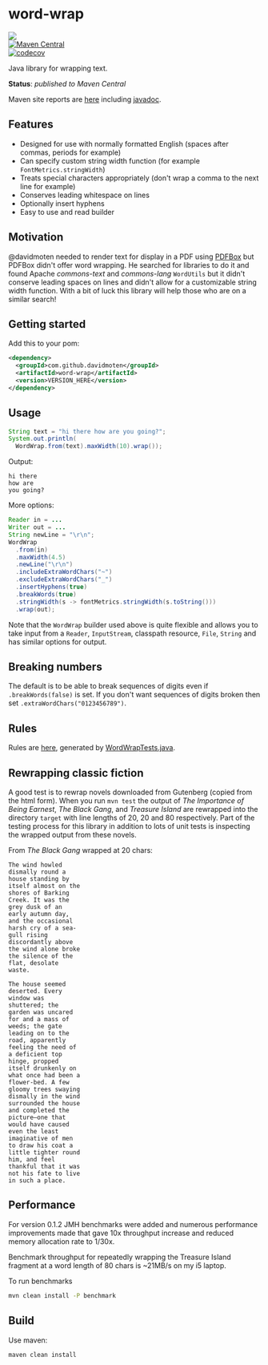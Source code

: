 # word-wrap
<a href="https://github.com/davidmoten/word-wrap/actions/workflows/ci.yml"><img src="https://github.com/davidmoten/word-wrap/actions/workflows/ci.yml/badge.svg"/></a><br/>
[![Maven Central](https://maven-badges.herokuapp.com/maven-central/com.github.davidmoten/word-wrap/badge.svg?style=flat)](https://maven-badges.herokuapp.com/maven-central/com.github.davidmoten/word-wrap)<br/>
[![codecov](https://codecov.io/gh/davidmoten/word-wrap/branch/master/graph/badge.svg)](https://codecov.io/gh/davidmoten/word-wrap)

Java library for wrapping text.

**Status**: *published to Maven Central*

Maven site reports are [here](https://davidmoten.github.io/word-wrap) including [javadoc](https://davidmoten.github.io/word-wrap/apidocs/index.html).

## Features
* Designed for use with normally formatted English (spaces after commas, periods for example)
* Can specify custom string width function (for example `FontMetrics.stringWidth`)
* Treats special characters appropriately (don't wrap a comma to the next line for example)
* Conserves leading whitespace on lines
* Optionally insert hyphens
* Easy to use and read builder

## Motivation
@davidmoten needed to render text for display in a PDF using [PDFBox](https://pdfbox.apache.org/) but PDFBox didn't offer word wrapping. He searched for libraries to do it and found Apache *commons-text* and *commons-lang* `WordUtils` but it didn't conserve leading spaces on lines and didn't allow for a customizable string width function. With a bit of luck this library will help those who are on a similar search!

## Getting started
Add this to your pom:

```xml
<dependency>
  <groupId>com.github.davidmoten</groupId>
  <artifactId>word-wrap</artifactId>
  <version>VERSION_HERE</version>
</dependency>
```

## Usage
```java
String text = "hi there how are you going?";
System.out.println(
  WordWrap.from(text).maxWidth(10).wrap());
```
Output:
```
hi there
how are
you going?
```
More options:

```java
Reader in = ...
Writer out = ...
String newLine = "\r\n";
WordWrap
  .from(in)
  .maxWidth(4.5)
  .newLine("\r\n")
  .includeExtraWordChars("~")
  .excludeExtraWordChars("_")
  .insertHyphens(true)
  .breakWords(true)
  .stringWidth(s -> fontMetrics.stringWidth(s.toString()))
  .wrap(out);
```

Note that the `WordWrap` builder used above is quite flexible and allows you to take input from a `Reader`, `InputStream`, classpath resource, `File`, `String` and has similar options for output.

## Breaking numbers
The default is to be able to break sequences of digits even if `.breakWords(false)` is set. If you don't want sequences of digits broken then set `.extraWordChars("0123456789")`.

## Rules
Rules are [here](https://github.com/davidmoten/word-wrap/blob/master/src/docs/rules.md), generated by [WordWrapTests.java](https://github.com/davidmoten/word-wrap/blob/master/src/test/java/org/davidmoten/text/utils/WordWrapTest.java).

## Rewrapping classic fiction
A good test is to rewrap novels downloaded from Gutenberg (copied from the html form). When you run `mvn test` the output of *The Importance of Being Earnest*, *The Black Gang*, and *Treasure Island* are rewrapped into the directory `target` with line lengths of 20, 20 and 80 respectively. Part of the testing process for this library in addition to lots of unit tests is inspecting the wrapped output from these novels.

From *The Black Gang* wrapped at 20 chars:

```
The wind howled
dismally round a
house standing by
itself almost on the
shores of Barking
Creek. It was the
grey dusk of an
early autumn day,
and the occasional
harsh cry of a sea-
gull rising
discordantly above
the wind alone broke
the silence of the
flat, desolate
waste.

The house seemed
deserted. Every
window was
shuttered; the
garden was uncared
for and a mass of
weeds; the gate
leading on to the
road, apparently
feeling the need of
a deficient top
hinge, propped
itself drunkenly on
what once had been a
flower-bed. A few
gloomy trees swaying
dismally in the wind
surrounded the house
and completed the
picture—one that
would have caused
even the least
imaginative of men
to draw his coat a
little tighter round
him, and feel
thankful that it was
not his fate to live
in such a place.
```

## Performance
For version 0.1.2 JMH benchmarks were added and numerous performance improvements made that gave 10x throughput increase and reduced memory allocation rate to 1/30x.

Benchmark throughput for repeatedly wrapping the Treasure Island fragment at a word length of 80 chars is ~21MB/s on my i5 laptop.

To run benchmarks

```bash
mvn clean install -P benchmark
```

## Build
Use maven:
```bash
maven clean install
```



